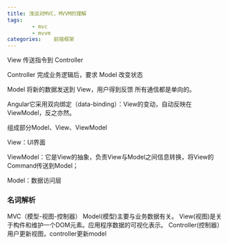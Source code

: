 ```yaml
---
title: 浅谈对MVC，MVVM的理解
tags:
        - mvc
        - mvvm
categories:    前端框架
---
```


View 传送指令到 Controller

Controller 完成业务逻辑后，要求 Model 改变状态

Model 将新的数据发送到 View，用户得到反馈
所有通信都是单向的。

Angular它采用双向绑定（data-binding）：View的变动，自动反映在 ViewModel，反之亦然。

组成部分Model、View、ViewModel

View：UI界面

ViewModel：它是View的抽象，负责View与Model之间信息转换，将View的Command传送到Model；

Model：数据访问层


### 名词解析
MVC（模型-视图-控制器）
Model(模型)主要与业务数据有关。
View(视图)是关于构件和维护一个DOM元素。应用程序数据的可视化表示。
Controller(控制器）用户更新视图，controller更新model

